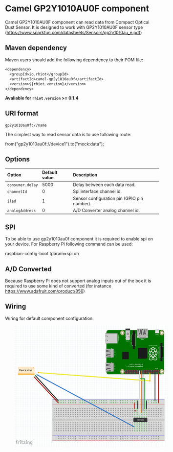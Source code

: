 # Camel GP2Y1010AU0F component

Camel GP2Y1010AU0F component can read data from Compact Optical Dust Sensor. It is designed to work with GP2Y1010AU0F sensor type (https://www.sparkfun.com/datasheets/Sensors/gp2y1010au_e.pdf)

## Maven dependency

Maven users should add the following dependency to their POM file:

    <dependency>
      <groupId>io.rhiot</groupId>
      <artifactId>camel-gp2y1010au0f</artifactId>
      <version>${rhiot.version}</version>
    </dependency>

**Avaliable for `rhiot.version` >= 0.1.4**

## URI format

    gp2y1010au0f://name

The simplest way to read sensor data is to use following route:

  from("gp2y1010au0f://device1").to("mock:data");

## Options

| Option                   | Default value                                                                 | Description   |
|:-------------------------|:-----------------------------------------------------------------------       |:------------- |
| `consumer.delay`         | 5000 | Delay between each data read. |
| `channelId` | 0 | Spi interface channel id. |
| `iled`   | 1 | Sensor configuration pin (GPIO pin number). |
| `analogAddress` | 0 | A/D Converter analog channel id. |   


## SPI

To be able to use gp2y1010au0f component it is required to enable spi on your device. For Raspberry Pi following command can be used:

  raspbian-config-boot tparam=spi on

## A/D Converted

Because Raspberry Pi does not support analog inputs out of the box it is required to use some kind of converted (for instance https://www.adafruit.com/product/856)

## Wiring

Wiring for default component configuration:

<img src="gp2y1010au0f_wiring.png" align="center" height="400" hspace="30">
